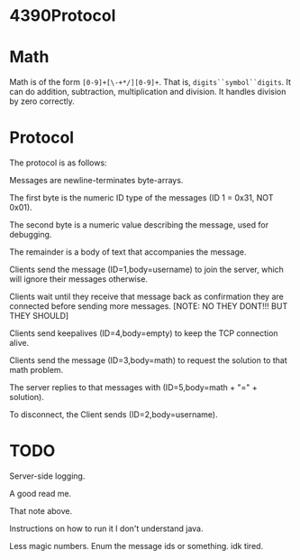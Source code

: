 # 4390Protocol

# Math

Math is of the form `[0-9]+[\-+*/][0-9]+`. That is, `digits``symbol``digits`. It can do addition, subtraction, multiplication and division. It handles division by zero correctly.

# Protocol

The protocol is as follows:

Messages are newline-terminates byte-arrays. 

The first byte is the numeric ID type of the messages (ID 1 = 0x31, NOT 0x01).

The second byte is a numeric value describing the message, used for debugging.

The remainder is a body of text that accompanies the message.

Clients send the message (ID=1,body=username) to join the server, which will ignore their messages otherwise.

Clients wait until they receive that message back as confirmation they are connected before sending more messages. [NOTE: NO THEY DONT!!! BUT THEY SHOULD]

Clients send keepalives (ID=4,body=empty) to keep the TCP connection alive.

Clients send the message (ID=3,body=math) to request the solution to that math problem.

The server replies to that messages with (ID=5,body=math + "=" + solution).

To disconnect, the Client sends (ID=2,body=username). 




# TODO

Server-side logging.

A good read me.

That note above.

Instructions on how to run it I don't understand java.

Less magic numbers. Enum the message ids or something. idk tired.
